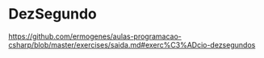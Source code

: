 # DezSegundo
https://github.com/ermogenes/aulas-programacao-csharp/blob/master/exercises/saida.md#exerc%C3%ADcio-dezsegundos
